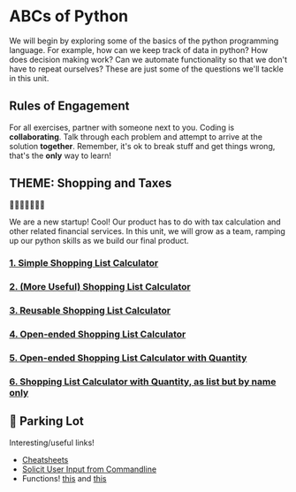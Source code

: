 # ABCs of Python

We will begin by exploring some of the basics of the python programming language. For example, how can we keep track of data in python? How does decision making work? Can we automate functionality so that we don't have to repeat ourselves? These are just some of the questions we'll tackle in this unit.

## Rules of Engagement
For all exercises, partner with someone next to you. Coding is **collaborating**. Talk through each problem and attempt to arrive at the solution **together**. Remember, it's ok to break stuff and get things wrong, that's the **only** way to learn!


## THEME: Shopping and Taxes

🎉🎈🎂🍾🎊🍻💃

We are a new startup! Cool! Our product has to do with tax calculation and other related financial services. In this unit, we will grow as a team, ramping up our python skills as we build our final product.

### [1. Simple Shopping List Calculator](Simple%20Shopping%20List%20Calculator.md)

### [2. (More Useful) Shopping List Calculator]((More%20Useful)%20Shopping%20List%20Calculator.md)

### [3. Reusable Shopping List Calculator](Reusable%20Shopping%20List%20Calculator.md)

### [4. Open-ended Shopping List Calculator](Open-ended%20Shopping%20List%20Calculator.md)

### [5. Open-ended Shopping List Calculator with Quantity](Open-ended%20Shopping%20List%20Calculator%20with%20Quantity.md)

### [6. Shopping List Calculator with Quantity, as list but by name only](Shopping%20List%20Calculator%20with%20Quantity%2C%20as%20list%20but%20by%20name%20only.md)

## 🚗 Parking Lot

Interesting/useful links!

* [Cheatsheets](https://ehmatthes.github.io/pcc/cheatsheets/README.html)
* [Solicit User Input from Commandline](https://docs.python.org/3/library/functions.html#input)
* Functions! [this](https://www.tutorialspoint.com/python/python_functions.htm) and [this](https://anh.cs.luc.edu/python/hands-on/3.1/handsonHtml/functions.html)
